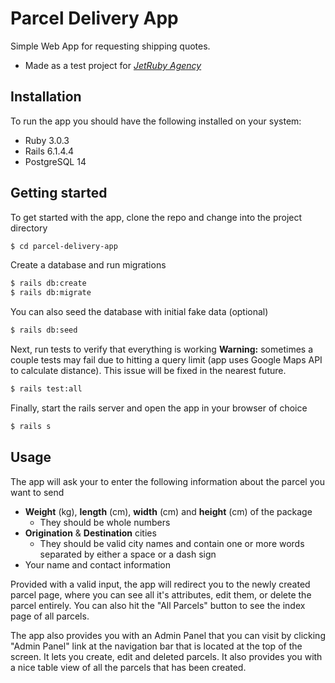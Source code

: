 # Parcel Delivery App
Simple Web App for requesting shipping quotes.
* Made as a test project for [_JetRuby Agency_](https://jetruby.com/)

## Installation
To run the app you should have the following installed on your system:
* Ruby 3.0.3
* Rails 6.1.4.4
* PostgreSQL 14


## Getting started
To get started with the app, clone the repo and change into the project directory
```bash
$ cd parcel-delivery-app
```

Create a database and run migrations
```bash
$ rails db:create
$ rails db:migrate
```

You can also seed the database with initial fake data (optional)
```bash
$ rails db:seed
```

Next, run tests to verify that everything is working
**Warning:** sometimes a couple tests may fail due to hitting a query limit (app uses Google Maps API to calculate distance). This issue will be fixed in the nearest future.
```bash
$ rails test:all
```

Finally, start the rails server and open the app in your browser of choice
```bash
$ rails s
```

## Usage
The app will ask your to enter the following information about the parcel you want to send
* **Weight** (kg), **length** (cm), **width** (cm) and **height** (cm) of the package
  * They should be whole numbers
* **Origination** & **Destination** cities
  * They should be valid city names and contain one or more words separated by either a space or a dash sign
* Your name and contact information


Provided with a valid input, the app will redirect you to the newly created parcel page, where you can see all it's attributes, edit them, or delete the parcel entirely. You can also hit the "All Parcels" button to see the index page of all parcels.

The app also provides you with an Admin Panel that you can visit by clicking "Admin Panel" link at the navigation bar that is located at the top of the screen. It lets you create, edit and deleted parcels. It also provides you with a nice table view of all the parcels that has been created.
